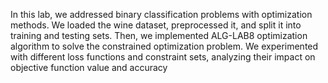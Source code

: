 In this lab, we addressed binary classification problems with optimization methods. We loaded the wine dataset, preprocessed it, and split it into training and testing sets. Then, we implemented ALG-LAB8 optimization algorithm to solve the constrained optimization problem. We experimented with different loss functions and constraint sets, analyzing their impact on objective function value and accuracy
